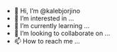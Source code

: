 - 👋 Hi, I’m @kalebjorjino
- 👀 I’m interested in ...
- 🌱 I’m currently learning ...
- 💞️ I’m looking to collaborate on ...
- 📫 How to reach me ...

<!---
kalebjorjino/kalebjorjino is a ✨ special ✨ repository because its `README.md` (this file) appears on your GitHub profile.
You can click the Preview link to take a look at your changes.
--->
